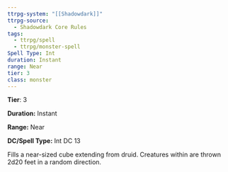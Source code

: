 ```yaml
---
ttrpg-system: "[[Shadowdark]]"
ttrpg-source:
  - Shadowdark Core Rules
tags:
  - ttrpg/spell
  - ttrpg/monster-spell
Spell Type: Int
duration: Instant
range: Near
tier: 3
class: monster
---
```

**Tier**: 3

**Duration:** Instant

**Range:** Near

**DC/Spell Type:** Int DC 13

Fills a near-sized cube extending from druid. Creatures within are thrown 2d20 feet in a random direction.